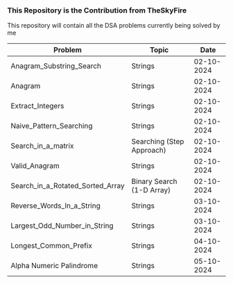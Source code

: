 ### This Repository is the Contribution from TheSkyFire

This repository will contain all the DSA problems currently being solved by me

| Problem      | Topic     | Date |
|--------------|-----------|------|
| Anagram_Substring_Search | Strings | 02-10-2024 |
| Anagram      | Strings  | 02-10-2024 |
| Extract_Integers      |  Strings  | 02-10-2024 |
| Naive_Pattern_Searching      |  Strings  | 02-10-2024 |
| Search_in_a_matrix      |  Searching (Step Approach)  | 02-10-2024 |
| Valid_Anagram      |  Strings  | 02-10-2024 |
| Search_in_a_Rotated_Sorted_Array | Binary Search (1-D Array) | 02-10-2024 |
| Reverse_Words_In_a_String | Strings | 03-10-2024 |
| Largest_Odd_Number_in_String | Strings | 03-10-2024 |
| Longest_Common_Prefix | Strings | 04-10-2024 |
| Alpha Numeric Palindrome | Strings | 05-10-2024 |